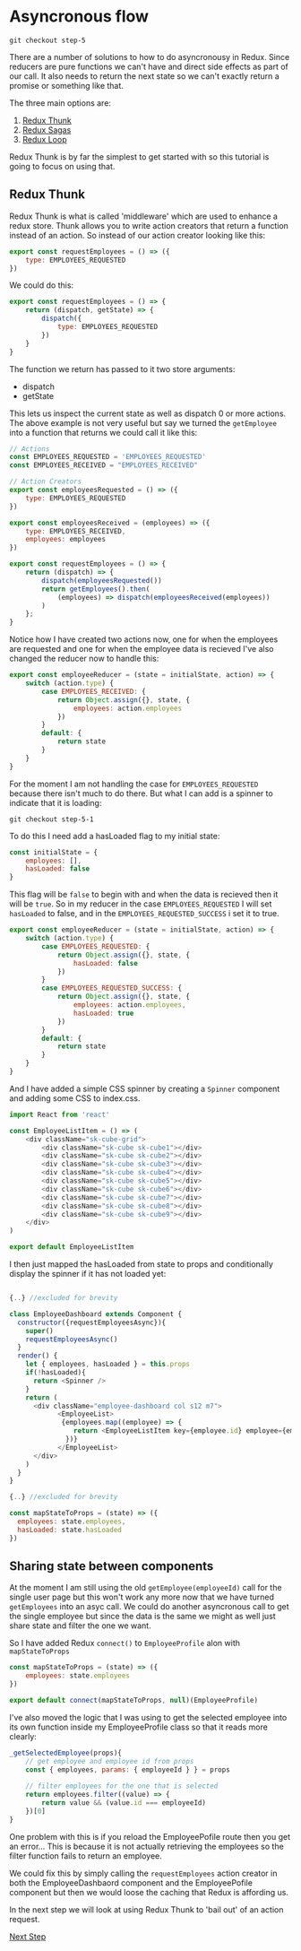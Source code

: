# Asyncronous flow

```
git checkout step-5
```

There are a number of solutions to how to do asyncronousy in Redux. Since reducers are pure
functions we can't have and direct side effects as part of our call. It also needs to return 
the next state so we can't exactly return a promise or something like that.

The three main options are:

1. [Redux Thunk](https://github.com/gaearon/redux-thunk)
2. [Redux Sagas](https://github.com/yelouafi/redux-saga)
3. [Redux Loop](https://github.com/redux-loop/redux-loop)

Redux Thunk is by far the simplest to get started with so this tutorial is going to focus on using that.

## Redux Thunk

Redux Thunk is what is called 'middleware' which are used to enhance a redux store. Thunk allows you to write action creators 
that return a function instead of an action. So instead of our action creator looking like this:

``` javascript
export const requestEmployees = () => ({ 
    type: EMPLOYEES_REQUESTED
})
```

We could do this:

``` javascript
export const requestEmployees = () => {
    return (dispatch, getState) => {
        dispatch({ 
            type: EMPLOYEES_REQUESTED
        })
    }
}
```

The function we return has passed to it two store arguments:

- dispatch
- getState

This lets us inspect the current state as well as dispatch 0 or more actions. The above example is not very useful 
but say we turned the `getEmployee` into a function that returns we could call it like this:

``` javascript 
// Actions
const EMPLOYEES_REQUESTED = 'EMPLOYEES_REQUESTED'
const EMPLOYEES_RECEIVED = "EMPLOYEES_RECEIVED"

// Action Creators
export const employeesRequested = () => ({
    type: EMPLOYEES_REQUESTED
})

export const employeesReceived = (employees) => ({
    type: EMPLOYEES_RECEIVED,
    employees: employees
})

export const requestEmployees = () => {
    return (dispatch) => {
        dispatch(employeesRequested())
        return getEmployees().then(
            (employees) => dispatch(employeesReceived(employees))
        )
    };
}
```

Notice how I have created two actions now, one for when the employees are requested and one for when the employee data is recieved
I've also changed the reducer now to handle this:

``` javascript
export const employeeReducer = (state = initialState, action) => {
    switch (action.type) {
        case EMPLOYEES_RECEIVED: {
            return Object.assign({}, state, {
                employees: action.employees
            })
        }
        default: {
            return state
        }
    }
}
```

For the moment I am not handling the case for `EMPLOYEES_REQUESTED` because there isn't much to do there.
But what I can add is a spinner to indicate that it is loading:

```
git checkout step-5-1
```

To do this I need add a hasLoaded flag to my initial state:

``` javascript
const initialState = {
    employees: [],
    hasLoaded: false
}
```

This flag will be `false` to begin with and when the data is recieved then it will
be `true`. So in my reducer in the case `EMPLOYEES_REQUESTED` I will set `hasLoaded` to false,
and in the `EMPLOYEES_REQUESTED_SUCCESS` i set it to true.

``` javascript
export const employeeReducer = (state = initialState, action) => {
    switch (action.type) {
        case EMPLOYEES_REQUESTED: {
            return Object.assign({}, state, {
                hasLoaded: false
            })
        }
        case EMPLOYEES_REQUESTED_SUCCESS: {
            return Object.assign({}, state, {
                employees: action.employees,
                hasLoaded: true
            })
        }
        default: {
            return state
        }
    }
}
```

And I have added a simple CSS spinner by creating a `Spinner` component and adding some CSS to index.css.

``` javascript
import React from 'react'

const EmployeeListItem = () => (
    <div className="sk-cube-grid">
        <div className="sk-cube sk-cube1"></div>
        <div className="sk-cube sk-cube2"></div>
        <div className="sk-cube sk-cube3"></div>
        <div className="sk-cube sk-cube4"></div>
        <div className="sk-cube sk-cube5"></div>
        <div className="sk-cube sk-cube6"></div>
        <div className="sk-cube sk-cube7"></div>
        <div className="sk-cube sk-cube8"></div>
        <div className="sk-cube sk-cube9"></div>
    </div>
)

export default EmployeeListItem
```

I then just mapped the hasLoaded from state to props and conditionally display the spinner if it has not loaded yet:

``` javascript

{..} //excluded for brevity

class EmployeeDashboard extends Component {
  constructor({requestEmployeesAsync}){
    super()
    requestEmployeesAsync()
  }
  render() {
    let { employees, hasLoaded } = this.props
    if(!hasLoaded){
      return <Spinner />
    }
    return (
      <div className="employee-dashboard col s12 m7">
            <EmployeeList>
             {employees.map((employee) => {
                return <EmployeeListItem key={employee.id} employee={employee} />
              })}
            </EmployeeList>
      </div>
    )
  }
}

{..} //excluded for brevity

const mapStateToProps = (state) => ({
  employees: state.employees,
  hasLoaded: state.hasLoaded
})

```


## Sharing state between components

At the moment I am still using the old `getEmployee(employeeId)` call for the single user page but this
won't work any more now that we have turned `getEmployees` into an asyc call. We could do another asyncronous
call to get the single employee but since the data is the same we might as well just share state and 
filter the one we want.

So I have added Redux `connect()` to `EmployeeProfile` alon with `mapStateToProps`

``` javascript
const mapStateToProps = (state) => ({ 
    employees: state.employees
})

export default connect(mapStateToProps, null)(EmployeeProfile)
```

I've also moved the logic that I was using to get the selected employee into its own function inside my EmployeeProfile
class so that it reads more clearly:

``` javascript
_getSelectedEmployee(props){
    // get employee and employee id from props
    const { employees, params: { employeeId } } = props
    
    // filter employees for the one that is selected
    return employees.filter((value) => {
        return value && (value.id === employeeId)
    })[0]
}
```

One problem with this is if you reload the EmployeePofile route then you get an error... This is because
it is not actually retrieving the employees so the filter function fails to return an employee.

We could fix this by simply calling the `requestEmployees` action creator in both the EmployeeDashbaord component
and the EmployeePofile component but then we would loose the caching that Redux is affording us.

In the next step we will look at using Redux Thunk to 'bail out' of an action request.

[Next Step](06-Conditional-Actions.md)